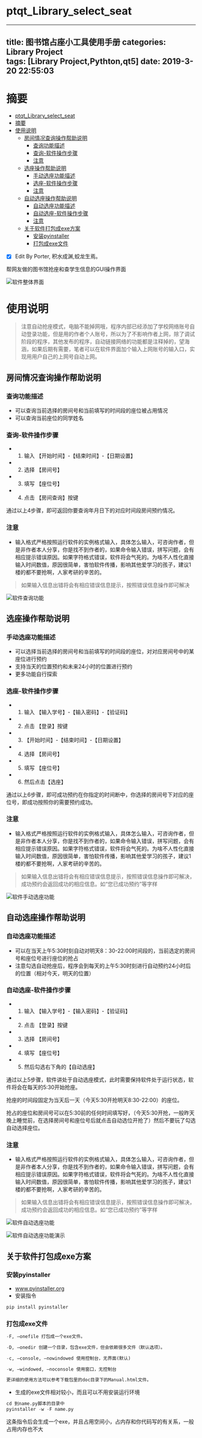# ptqt_Library_select_seat

---
title: 图书馆占座小工具使用手册
categories:     
    Library Project    
tags: [Library Project,Pythton,qt5]
date: 2019-3-20 22:55:03
---

# 摘要

<!-- TOC -->

- [ptqt_Library_select_seat](#ptqt_library_select_seat)
- [摘要](#摘要)
- [使用说明](#使用说明)
    - [房间情况查询操作帮助说明](#房间情况查询操作帮助说明)
        - [查询功能描述](#查询功能描述)
        - [查询-软件操作步骤](#查询-软件操作步骤)
        - [注意](#注意)
    - [选座操作帮助说明](#选座操作帮助说明)
        - [手动选座功能描述](#手动选座功能描述)
        - [选座-软件操作步骤](#选座-软件操作步骤)
        - [注意](#注意-1)
    - [自动选座操作帮助说明](#自动选座操作帮助说明)
        - [自动选座功能描述](#自动选座功能描述)
        - [自动选座-软件操作步骤](#自动选座-软件操作步骤)
        - [注意](#注意-2)
    - [关于软件打包成exe方案](#关于软件打包成exe方案)
        - [安装pyinstaller](#安装pyinstaller)
        - [打包成exe文件](#打包成exe文件)

<!-- /TOC -->

- [x] Edit By Porter, 积水成渊,蛟龙生焉。

<!-- more -->

帮网友做的图书馆抢座和查学生信息的GUI操作界面

![软件整体界面](./image6/Library_Release_1.png)

# 使用说明

> 注意自动抢座模式，电脑不能掉网哦，程序内部已经添加了学校网络账号自动登录功能，但是用的作者个人账号，所以为了不影响作者上网，除了调试阶段的程序，其他发布的程序，自动链接网络的功能都是注释掉的，望海涵，如果后期有需要，笔者可以在软件界面加个输入上网账号的输入口，实现用用户自己的上网号自动上网。

## 房间情况查询操作帮助说明

### 查询功能描述

- 可以查询当前选择的房间号和当前填写的时间段的座位被占用情况
- 可以查询当前座位的同学姓名

### 查询-软件操作步骤

- 1. 输入 【开始时间】-【结束时间】-【日期设置】
- 2. 选择 【房间号】
- 3. 填写 【座位号】
- 4. 点击 【房间查询】按键

通过以上4步骤，即可返回你要查询年月日下的对应时间段房间预约情况。

### 注意

- 输入格式严格按照运行软件的实例格式输入，具体怎么输入，可咨询作者，但是非作者本人分享，你是找不到作者的，如果命令输入错误，拼写问题，会有相应提示错误原因。如果字符格式错误，软件将会气死的。为啥不人性化直接输入时间数值，原因很简单，害怕软件传播，影响其他爱学习的孩子，建议1楼的都不要抢啊，人家考研的辛苦的。

> 如果输入信息出错将会有相应错误信息提示，按照错误信息操作即可解决


![软件查询功能](./image6/Library_Release_1.gif)

## 选座操作帮助说明

### 手动选座功能描述

- 可以选择当前选择的房间号和当前填写的时间段的座位，对对应房间号中的某座位进行预约
- 支持当天的位置预约和未来24小时的位置进行预约
- 更多功能自行探索

### 选座-软件操作步骤

- 1. 输入 【输入学号】-【输入密码】-【验证码】
- 2. 点击 【登录】按键
- 3. 【开始时间】-【结束时间】-【日期设置】
- 4. 选择 【房间号】
- 5. 填写 【座位号】
- 6. 然后点击【选座】

通过以上6步骤，即可成功预约在你指定的时间断中，你选择的房间号下对应的座位号，即成功按照你的需要预约成功。

### 注意

- 输入格式严格按照运行软件的实例格式输入，具体怎么输入，可咨询作者，但是非作者本人分享，你是找不到作者的，如果命令输入错误，拼写问题，会有相应提示错误原因。如果字符格式错误，软件将会气死的。为啥不人性化直接输入时间数值，原因很简单，害怕软件传播，影响其他爱学习的孩子，建议1楼的都不要抢啊，人家考研的辛苦的。

> 如果输入信息出错将会有相应错误信息提示，按照错误信息操作即可解决，成功预约会返回成功的相应信息。如“您已成功预约”等字样

![软件手动选座功能](./image6/Library_Release_2.gif)

## 自动选座操作帮助说明

### 自动选座功能描述

- 可以在当天上午5:30时刻自动对明天8：30-22:00时间段的，当前选定的房间号和座位号进行座位的抢占
- 注意勾选自动抢座后，程序会到每天的上午5:30时刻进行自动预约24小时后的位置（相对今天，明天的位置）

### 自动选座-软件操作步骤

- 1. 输入 【输入学号】-【输入密码】-【验证码】
- 2. 点击 【登录】按键
- 3. 选择 【房间号】
- 4. 填写 【座位号】
- 5. 然后勾选右下角的【自动选座】

通过以上5步骤，软件讲处于自动选座模式，此时需要保持软件处于运行状态，软件将会在每天的5:30开始抢座。

抢座的时间段固定为当天后一天（今天5:30开抢明天8:30-22:00）的座位。

抢占的座位和房间号可以在5:30前的任何时间填写好，（今天5:30开抢，一般昨天晚上睡觉前，在选择房间号和座位号后就点击自动选位开抢了）然后不要玩了勾选自动选择座位。

### 注意

- 输入格式严格按照运行软件的实例格式输入，具体怎么输入，可咨询作者，但是非作者本人分享，你是找不到作者的，如果命令输入错误，拼写问题，会有相应提示错误原因。如果字符格式错误，软件将会气死的。为啥不人性化直接输入时间数值，原因很简单，害怕软件传播，影响其他爱学习的孩子，建议1楼的都不要抢啊，人家考研的辛苦的。

> 如果输入信息出错将会有相应错误信息提示，按照错误信息操作即可解决，成功预约会返回成功的相应信息。如“您已成功预约”等字样

![软件自动选座功能](./image6/Library_Release_3.gif)

![软件自动选座功能演示](./image6/Library_Release_4.gif)

## 关于软件打包成exe方案

### 安装pyinstaller

- www.pyinstaller.org
- 安装指令

```python
pip install pyinstaller 
```

### 打包成exe文件

```python
-F, –onefile 打包成一个exe文件。

-D, –onedir 创建一个目录，包含exe文件，但会依赖很多文件（默认选项）。

-c, –console, –nowindowed 使用控制台，无界面(默认)

-w, –windowed, –noconsole 使用窗口，无控制台

更详细的使用方法可以参考下载包里的doc目录下的Manual.html文件。
```

- 生成的exe文件相对较小，而且可以不用安装运行环境

```python
cd 到name.py脚本的目录中
pyinstaller -w -F name.py
```

这条指令后会生成一个exe，并且占用空间小，占内存和你代码写的有关系，一般占用内存也不大

